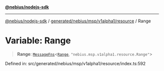 [**@nebius/nodejs-sdk**](../../../../../../README.md)

***

[@nebius/nodejs-sdk](../../../../../../README.md) / [generated/nebius/msp/v1alpha1/resource](../README.md) / Range

# Variable: Range

> **Range**: [`MessageFns`](../../../../../../runtime/protos/core/interfaces/MessageFns.md)\<[`Range`](../interfaces/Range.md), `"nebius.msp.v1alpha1.resource.Range"`\>

Defined in: src/generated/nebius/msp/v1alpha1/resource/index.ts:592
